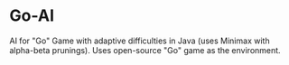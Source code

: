 # Go-AI
AI for "Go" Game with adaptive difficulties in Java (uses Minimax with alpha-beta prunings). Uses open-source "Go" game as the environment.

